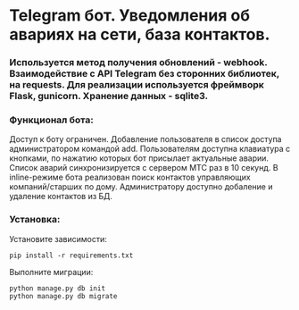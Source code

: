 # Telegram бот. Уведомления об авариях на сети, база контактов.
### Используется метод получения обновлений - webhook. Взаимодействие с API Telegram без сторонних библиотек, на requests. Для реализации используется фреймворк Flask, gunicorn. Хранение данных - sqlite3.

### Функционал бота:
Доступ к боту ограничен. Добавление пользователя в список доступа администратором командой add. 
Пользователям доступна клавиатура с кнопками, по нажатию которых бот присылает актуальные аварии.
Список аварий синхронизируется с сервером МТС раз в 10 секунд.
В inline-режиме бота реализован поиск контактов управляющих компаний/старших по дому.
Администратору доступно добаление и удаление контактов из БД.

### Установка: 

Установите зависимости:
```
pip install -r requirements.txt
```
Выполните миграции:
```
python manage.py db init
python manage.py db migrate
```

